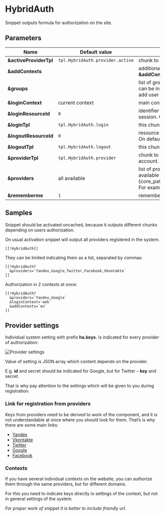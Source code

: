 # HybridAuth

Snippet outputs formula for authorization on the site.

## Parameters

Name                   | Default value                    | Description
-----------------------|----------------------------------|----------------------------------------------------------------------------------------------------------------------------------------------------------------------------------------------------------------
**&activeProviderTpl** | `tpl.HybridAuth.provider.active` | chunk to output icons of a bound service.
**&addContexts**       |                                  | additional contexts, separated by commas. E.g. **&addContexts=\`web,ru,en\`**
**&groups**            |                                  | list of groups to register the user, separated by commas. User role can be indicated in the group with colon. E.g. &groups=`Users:1` will add user to group "Users" with role "member".
**&loginContext**      | current context                  | main context for authorization. On default – current.
**&loginResourceId**   | `0`                              | identifier of a resource on which user should be sent after end of the session. On default 0 renews the current page.
**&loginTpl**          | `tpl.HybridAuth.login`           | this chunk will be pointed to an anonymous user, i.e. to any guest.
**&logoutResourceId**  | `0`                              | resource identifier, where a user is sent after the end of the session. On default, 0 updates a current page.
**&logoutTpl**         | `tpl.HybridAuth.logout`          | this chunk will be shown to an anonymous user.
**&providerTpl**       | `tpl.HybridAuth.provider`        | chunk to output links for authorization, or binding of server to the account.
**&providers**         | all available                    | list of providers for authorization, separated by commas. All available providers are here {core_path}components/hybridauth/model/hybridauth/lib/Providers/. For example, &providers=`Google,Twitter,Facebook`.
**&rememberme**        | `1`                              | remembers users for a long time.

## Samples

Snippet should be activated uncached, because it outputs different chunks depending on users authorization.

On usual activation snippet will output all providers registered in the system.

```modx
[[!HybridAuth]]
```

They can be limited indicating them as a list, separated by commas:

```modx
[[!HybridAuth?
  &providers=`Yandex,Google,Twitter,Facebook,Vkontakte`
]]
```

Authorization in 2 contexts at once:

```modx
[[!HybridAuth?
  &providers=`Yandex,Google`
  &loginContext=`web`
  &addContexts=`en`
]]
```

## Provider settings

Individual system setting with prefix **ha.keys.** is indicated for every provider of authorization:

![Provider settings](https://file.modx.pro/files/0/6/3/063adfe9b80ed7c6053b97e3818e0e0b.png)

Value of setting is JSON array which content depends on the provider.

E.g. **id** and secret should be indicated for Google, but for Twitter – **key** and secret.

That is why pay attention to the settings which will be given to you during registration.

### Link for registration from providers

Keys from providers need to be derived to work of the component, and it is not understandable at once where you should look for them. That’s is why there are some main links:

- [Yandex][1]
- [Vkontakte][2]
- [Twitter][3]
- [Google][4]
- [Facebook][5]

### Contexts

If you have several individual contexts on the website, you can authorize them through the same providers, but for different domains.

For this you need to indicate keys directly in settings of the context, but not in general settings of the system.

*For proper work of snippet it is better to include friendly url.*

[1]: https://oauth.yandex.ru/client/new
[2]: https://vk.com/editapp?act=create
[3]: https://dev.twitter.com/apps/new
[4]: https://dev.twitter.com/apps/new
[5]: https://developers.facebook.com/apps
